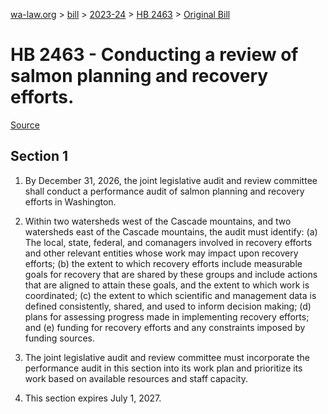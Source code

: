 [wa-law.org](/) > [bill](/bill/) > [2023-24](/bill/2023-24/) > [HB 2463](/bill/2023-24/hb/2463/) > [Original Bill](/bill/2023-24/hb/2463/1/)

# HB 2463 - Conducting a review of salmon planning and recovery efforts.

[Source](http://lawfilesext.leg.wa.gov/biennium/2023-24/Pdf/Bills/House%20Bills/2463.pdf)

## Section 1
1. By December 31, 2026, the joint legislative audit and review committee shall conduct a performance audit of salmon planning and recovery efforts in Washington.

2. Within two watersheds west of the Cascade mountains, and two watersheds east of the Cascade mountains, the audit must identify: (a) The local, state, federal, and comanagers involved in recovery efforts and other relevant entities whose work may impact upon recovery efforts; (b) the extent to which recovery efforts include measurable goals for recovery that are shared by these groups and include actions that are aligned to attain these goals, and the extent to which work is coordinated; (c) the extent to which scientific and management data is defined consistently, shared, and used to inform decision making; (d) plans for assessing progress made in implementing recovery efforts; and (e) funding for recovery efforts and any constraints imposed by funding sources.

3. The joint legislative audit and review committee must incorporate the performance audit in this section into its work plan and prioritize its work based on available resources and staff capacity.

4. This section expires July 1, 2027.
